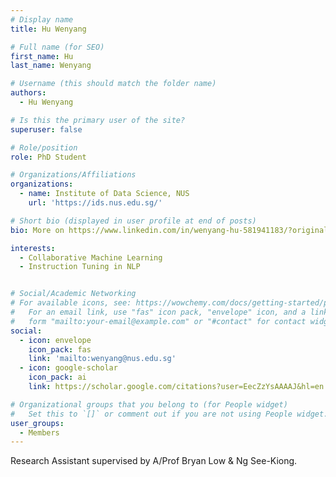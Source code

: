 ```yaml
---
# Display name
title: Hu Wenyang

# Full name (for SEO)
first_name: Hu
last_name: Wenyang

# Username (this should match the folder name)
authors:
  - Hu Wenyang

# Is this the primary user of the site?
superuser: false

# Role/position
role: PhD Student

# Organizations/Affiliations
organizations:
  - name: Institute of Data Science, NUS
    url: 'https://ids.nus.edu.sg/'

# Short bio (displayed in user profile at end of posts)
bio: More on https://www.linkedin.com/in/wenyang-hu-581941183/?originalSubdomain=sg

interests:
  - Collaborative Machine Learning
  - Instruction Tuning in NLP


# Social/Academic Networking
# For available icons, see: https://wowchemy.com/docs/getting-started/page-builder/#icons
#   For an email link, use "fas" icon pack, "envelope" icon, and a link in the
#   form "mailto:your-email@example.com" or "#contact" for contact widget.
social:
  - icon: envelope
    icon_pack: fas
    link: 'mailto:wenyang@nus.edu.sg'
  - icon: google-scholar
    icon_pack: ai
    link: https://scholar.google.com/citations?user=EecZzYsAAAAJ&hl=en

# Organizational groups that you belong to (for People widget)
#   Set this to `[]` or comment out if you are not using People widget.
user_groups:
  - Members
---
```


Research Assistant supervised by A/Prof Bryan Low & Ng See-Kiong.

